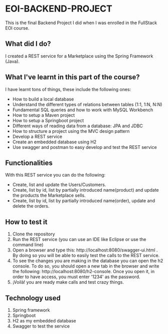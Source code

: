 # EOI-BACKEND-PROJECT
This is the final Backend Project I did when I was enrolled in the FullStack EOI course.

## What did I do?
I created a REST service for a Marketplace using the Spring Framework (Java). 

## What I've learnt in this part of the course?
I have learnt tons of things, these include the following ones:
- How to build a local database
- Understand the different types of relations between tables (1:1, 1:N, N:N)
- Fundamental SQL queries and how to work with MySQL Workbench
- How to setup a Maven project
- How to setup a Springboot project
- Different ways of reading data from a database: JPA and JDBC
- How to structure a project using the MVC design pattern
- Develop a REST service
- Create an embedded database using H2
- Use swagger and postman to easy develop and test the REST service

## Functionalities
With this REST service you can do the following:
- Create, list and update the Users/Customers.
- Create, list by id, list by partially introduced name(product) and update the products the Marketplace sells.
- Create, list by id, list by partially introduced name(order), update and delete the orders.

## How to test it
1. Clone the repository
2. Run the REST service (you can use an IDE like Eclipse or use the command line)
3. Open a browser and type this: http://localhost:8080/swagger-ui.html . By doing so you will be able to easily test the calls to the REST service.
4. To see the changes you are making in the database you can open the h2 console. To do so, you should open a new tab in the browser and write the following: http://localhost:8080/h2-console. Once you open it, in order to have access, you must enter '1234' as the password. 
5. ¡Voilà! you are ready make calls and test crazy things.

## Technology used
1. Spring framework
2. Springboot
3. H2 as my embedded database
4. Swagger to test the service

